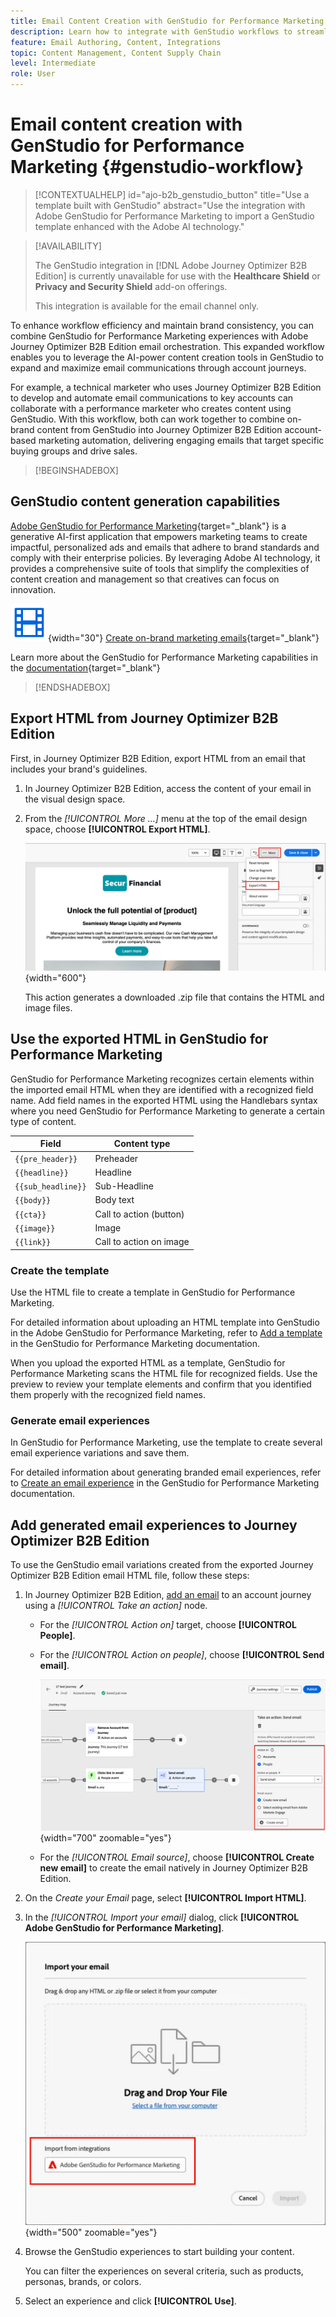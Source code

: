 ```yaml
---
title: Email Content Creation with GenStudio for Performance Marketing
description: Learn how to integrate with GenStudio workflows to streamline email experience design.
feature: Email Authoring, Content, Integrations
topic: Content Management, Content Supply Chain
level: Intermediate
role: User
---
```

# Email content creation with GenStudio for Performance Marketing {#genstudio-workflow}

>[!CONTEXTUALHELP]
>id="ajo-b2b_genstudio_button"
>title="Use a template built with GenStudio"
>abstract="Use the integration with Adobe GenStudio for Performance Marketing to import a GenStudio template enhanced with the Adobe AI technology."

>[!AVAILABILITY]
>
>The GenStudio integration in [!DNL Adobe Journey Optimizer B2B Edition] is currently unavailable for use with the **Healthcare Shield** or **Privacy and Security Shield** add-on offerings.
>
>This integration is available for the email channel only.

To enhance workflow efficiency and maintain brand consistency, you can combine GenStudio for Performance Marketing experiences with Adobe Journey Optimizer B2B Edition email orchestration. This expanded workflow enables you to leverage the AI-power content creation tools in GenStudio to expand and maximize email communications through account journeys.

For example, a technical marketer who uses Journey Optimizer B2B Edition to develop and automate email communications to key accounts can collaborate with a performance marketer who creates content using GenStudio. With this workflow, both can work together to combine on-brand content from GenStudio into Journey Optimizer B2B Edition account-based marketing automation, delivering engaging emails that target specific buying groups and drive sales.

>[!BEGINSHADEBOX]

## GenStudio content generation capabilities

[Adobe GenStudio for Performance Marketing](https://business.adobe.com/products/genstudio-for-performance-marketing.html){target="_blank"} is a generative AI-first application that empowers marketing teams to create impactful, personalized ads and emails that adhere to brand standards and comply with their enterprise policies. By leveraging Adobe AI technology, it provides a comprehensive suite of tools that simplify the complexities of content creation and management so that creatives can focus on innovation.

![Video](../../assets/do-not-localize/icon-video.svg){width="30"} [Create on-brand marketing emails](https://experienceleague.adobe.com/en/docs/genstudio-for-performance-marketing-learn/tutorials/creating-experiences/creating-on-brand-emails){target="_blank"}

Learn more about the GenStudio for Performance Marketing capabilities in the [documentation](https://experienceleague.adobe.com/en/docs/genstudio-for-performance-marketing/user-guide/home){target="_blank"}

>[!ENDSHADEBOX]

## Export HTML from Journey Optimizer B2B Edition

First, in Journey Optimizer B2B Edition, export HTML from an email that includes your brand's guidelines.

1. In Journey Optimizer B2B Edition, access the content of your email in the visual design space.

1. From the _[!UICONTROL More ...]_ menu at the top of the email design space, choose **[!UICONTROL Export HTML]**.

   ![Click More and choose Export HTML](./assets/email-export-html.png){width="600"}

   This action generates a downloaded .zip file that contains the HTML and image files.

## Use the exported HTML in GenStudio for Performance Marketing

GenStudio for Performance Marketing recognizes certain elements within the imported email HTML when they are identified with a recognized field name. Add field names in the exported HTML using the Handlebars syntax where you need GenStudio for Performance Marketing to generate a certain type of content.

| Field             | Content type              |
| ----------------- | ------------------------- |
| `{{pre_header}}`  | Preheader                 |
| `{{headline}}`    | Headline                  |
| `{{sub_headline}}`| Sub-Headline              |
| `{{body}}`        | Body text                 |
| `{{cta}}`         | Call to action (button)   |
| `{{image}}`       | Image                     |
| `{{link}}`        | Call to action on image   |

### Create the template

Use the HTML file to create a template in GenStudio for Performance Marketing.

For detailed information about uploading an HTML template into GenStudio in the Adobe GenStudio for Performance Marketing, refer to [Add a template](https://experienceleague.adobe.com/en/docs/genstudio-for-performance-marketing/user-guide/content/templates/use-templates#add-a-template) in the GenStudio for Performance Marketing documentation.

When you upload the exported HTML as a template, GenStudio for Performance Marketing scans the HTML file for recognized fields. Use the preview to review your template elements and confirm that you identified them properly with the recognized field names.

### Generate email experiences

In GenStudio for Performance Marketing, use the template to create several email experience variations and save them.

For detailed information about generating branded email experiences, refer to [Create an email experience](https://experienceleague.adobe.com/en/docs/genstudio-for-performance-marketing/user-guide/create/create-email-experience) in the GenStudio for Performance Marketing documentation.

## Add generated email experiences to Journey Optimizer B2B Edition

To use the GenStudio email variations created from the exported Journey Optimizer B2B Edition email HTML file, follow these steps:

1. In Journey Optimizer B2B Edition, [add an email](./add-email.md) to an account journey using a _[!UICONTROL Take an action]_ node.

   * For the _[!UICONTROL Action on]_ target, choose **[!UICONTROL People]**.

   * For the _[!UICONTROL Action on people]_, choose **[!UICONTROL Send email]**.

     ![Take an action - send an email](./assets/journey-node-send-email.png){width="700" zoomable="yes"}

   * For the _[!UICONTROL Email source]_, choose **[!UICONTROL Create new email]** to create the email natively in Journey Optimizer B2B Edition. 

1. On the _Create your Email_ page, select **[!UICONTROL Import HTML]**.

1. In the _[!UICONTROL Import your email]_ dialog, click **[!UICONTROL Adobe GenStudio for Performance Marketing]**.

   ![Import HTML from GenStudio for Performance Marketing](./assets/email-import-html-genstudio.png){width="500" zoomable="yes"}

1. Browse the GenStudio experiences to start building your content. 

   You can filter the experiences on several criteria, such as products, personas, brands, or colors.

1. Select an experience and click **[!UICONTROL Use]**.
